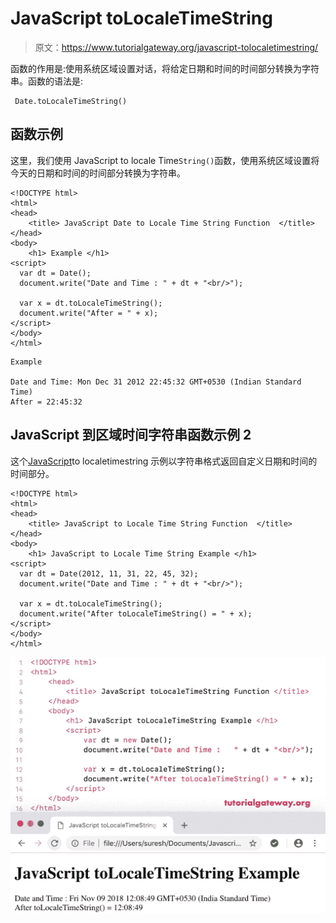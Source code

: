 # JavaScript toLocaleTimeString

> 原文：<https://www.tutorialgateway.org/javascript-tolocaletimestring/>

函数的作用是:使用系统区域设置对话，将给定日期和时间的时间部分转换为字符串。函数的语法是:

```
 Date.toLocaleTimeString()
```

## 函数示例

这里，我们使用 JavaScript to locale Time`String()`函数，使用系统区域设置将今天的日期和时间的时间部分转换为字符串。

```
<!DOCTYPE html>
<html>
<head>
    <title> JavaScript Date to Locale Time String Function  </title>
</head>
<body>
    <h1> Example </h1>
<script>
  var dt = Date();  
  document.write("Date and Time : " + dt + "<br/>");

  var x = dt.toLocaleTimeString();
  document.write("After = " + x);
</script>
</body>
</html>
```

```
Example

Date and Time: Mon Dec 31 2012 22:45:32 GMT+0530 (Indian Standard Time)
After = 22:45:32
```

## JavaScript 到区域时间字符串函数示例 2

这个[JavaScript](https://www.tutorialgateway.org/javascript/)to localetimestring 示例以字符串格式返回自定义日期和时间的时间部分。

```
<!DOCTYPE html>
<html>
<head>
    <title> JavaScript to Locale Time String Function  </title>
</head>
<body>
    <h1> JavaScript to Locale Time String Example </h1>
<script>
  var dt = Date(2012, 11, 31, 22, 45, 32);
  document.write("Date and Time : " + dt + "<br/>");

  var x = dt.toLocaleTimeString();
  document.write("After toLocaleTimeString() = " + x);
</script>
</body>
</html>
```

![JavaScript toLocaleTimeString 2](img/de8f0dafcb0e365885c0d42e86d982c7.png)